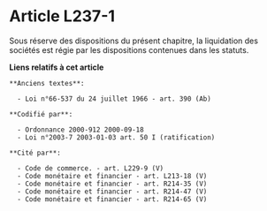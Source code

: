 # Article L237-1

Sous réserve des dispositions du présent chapitre, la liquidation des sociétés est régie par les dispositions contenues dans
les statuts.

**Liens relatifs à cet article**

	**Anciens textes**:

	  - Loi n°66-537 du 24 juillet 1966 - art. 390 (Ab)

	**Codifié par**:

	  - Ordonnance 2000-912 2000-09-18
	  - Loi n°2003-7 2003-01-03 art. 50 I (ratification)

	**Cité par**:

	  - Code de commerce. - art. L229-9 (V)
	  - Code monétaire et financier - art. L213-18 (V)
	  - Code monétaire et financier - art. R214-35 (V)
	  - Code monétaire et financier - art. R214-47 (V)
	  - Code monétaire et financier - art. R214-65 (V)
